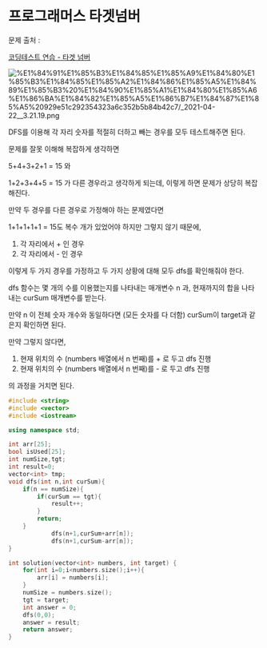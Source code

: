 # 프로그래머스 타겟넘버

문제 출처 : 

[코딩테스트 연습 - 타겟 넘버](https://programmers.co.kr/learn/courses/30/lessons/43165)

![%E1%84%91%E1%85%B3%E1%84%85%E1%85%A9%E1%84%80%E1%85%B3%E1%84%85%E1%85%A2%E1%84%86%E1%85%A5%E1%84%89%E1%85%B3%20%E1%84%90%E1%85%A1%E1%84%80%E1%85%A6%E1%86%BA%E1%84%82%E1%85%A5%E1%86%B7%E1%84%87%E1%85%A5%20929e51c292354323a6c352b5b84b42c7/_2021-04-22__3.21.19.png](%E1%84%91%E1%85%B3%E1%84%85%E1%85%A9%E1%84%80%E1%85%B3%E1%84%85%E1%85%A2%E1%84%86%E1%85%A5%E1%84%89%E1%85%B3%20%E1%84%90%E1%85%A1%E1%84%80%E1%85%A6%E1%86%BA%E1%84%82%E1%85%A5%E1%86%B7%E1%84%87%E1%85%A5%20929e51c292354323a6c352b5b84b42c7/_2021-04-22__3.21.19.png)

DFS를 이용해 각 자리 숫자를 적절히 더하고 빼는 경우를 모두 테스트해주면 된다. 

문제를 잘못 이해해 복잡하게 생각하면

5+4+3+2+1 = 15 와

1+2+3+4+5 = 15 가 다른 경우라고 생각하게 되는데, 이렇게 하면 문제가 상당히 복잡해진다. 

만약 두 경우를 다른 경우로 가정해야 하는 문제였다면 

1+1+1+1+1 = 15도 복수 개가 있었어야 하지만 그렇지 않기 때문에, 

1. 각 자리에서 + 인 경우
2. 각 자리에서 - 인 경우

이렇게 두 가지 경우를 가정하고 두 가지 상황에 대해 모두 dfs를 확인해줘야 한다. 

dfs 함수는 몇 개의 수를 이용했는지를 나타내는 매개변수 n 과, 현재까지의 합을 나타내는 curSum 매개변수를 받는다. 

만약 n 이 전체 숫자 개수와 동일하다면 (모든 숫자를 다 더함) curSum이 target과 같은지 확인하면 된다. 

만약 그렇지 않다면, 

1. 현재 위치의 수 (numbers 배열에서 n 번째)를 + 로 두고 dfs 진행
2. 현재 위치의 수 (numbers 배열에서 n 번째)를 - 로 두고 dfs 진행

의 과정을 거치면 된다. 

```cpp
#include <string>
#include <vector>
#include <iostream>

using namespace std;

int arr[25];
bool isUsed[25];
int numSize,tgt;
int result=0;
vector<int> tmp;
void dfs(int n,int curSum){
    if(n == numSize){
        if(curSum == tgt){
            result++;
        }
        return;
    }
    		dfs(n+1,curSum+arr[n]);
    		dfs(n+1,curSum-arr[n]);  
}

int solution(vector<int> numbers, int target) {
    for(int i=0;i<numbers.size();i++){
        arr[i] = numbers[i];
    }
    numSize = numbers.size();
    tgt = target;
    int answer = 0;
    dfs(0,0);
    answer = result;
    return answer;
}
```